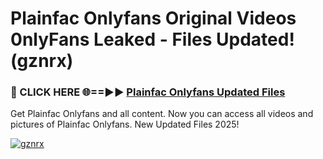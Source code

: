 # Plainfac Onlyfans Original Videos 0nlyFans Leaked - Files Updated! (gznrx)

<h3>🔴 CLICK HERE 🌐==►► <a href="https://tinyurl.com/ehrbuxhb" rel="nofollow">Plainfac Onlyfans Updated Files</a></h3>

Get Plainfac Onlyfans and all content. Now you can access all videos and pictures of Plainfac Onlyfans. New Updated Files 2025!

[![gznrx](https://i.imgur.com/lVYEuWS.gif)](https://tinyurl.com/ehrbuxhb)
